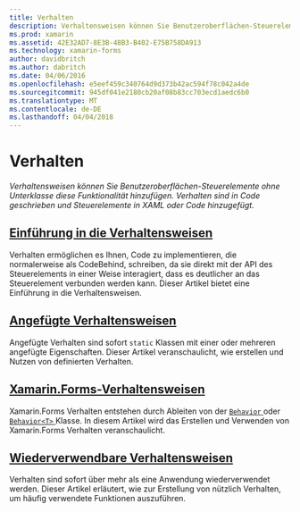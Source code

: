 ```yaml
---
title: Verhalten
description: Verhaltensweisen können Sie Benutzeroberflächen-Steuerelemente ohne Unterklasse diese Funktionalität hinzufügen. Verhalten sind in Code geschrieben und Steuerelemente in XAML oder Code hinzugefügt.
ms.prod: xamarin
ms.assetid: 42E32AD7-8E3B-48B3-B402-E75B758DA913
ms.technology: xamarin-forms
author: davidbritch
ms.author: dabritch
ms.date: 04/06/2016
ms.openlocfilehash: e5eef459c340764d9d373b42ac594f78c042a4de
ms.sourcegitcommit: 945df041e2180cb20af08b83cc703ecd1aedc6b0
ms.translationtype: MT
ms.contentlocale: de-DE
ms.lasthandoff: 04/04/2018
---
```

# <a name="behaviors"></a>Verhalten

_Verhaltensweisen können Sie Benutzeroberflächen-Steuerelemente ohne Unterklasse diese Funktionalität hinzufügen. Verhalten sind in Code geschrieben und Steuerelemente in XAML oder Code hinzugefügt._

## <a name="introduction-to-behaviorsintroductionmd"></a>[Einführung in die Verhaltensweisen](introduction.md)

Verhalten ermöglichen es Ihnen, Code zu implementieren, die normalerweise als CodeBehind, schreiben, da sie direkt mit der API des Steuerelements in einer Weise interagiert, dass es deutlicher an das Steuerelement verbunden werden kann. Dieser Artikel bietet eine Einführung in die Verhaltensweisen.

## <a name="attached-behaviorsattachedmd"></a>[Angefügte Verhaltensweisen](attached.md)

Angefügte Verhalten sind sofort `static` Klassen mit einer oder mehreren angefügte Eigenschaften. Dieser Artikel veranschaulicht, wie erstellen und Nutzen von definierten Verhalten.

## <a name="xamarinforms-behaviorscreatingmd"></a>[Xamarin.Forms-Verhaltensweisen](creating.md)

Xamarin.Forms Verhalten entstehen durch Ableiten von der [ `Behavior` ](https://developer.xamarin.com/api/type/Xamarin.Forms.Behavior/) oder [ `Behavior<T>` ](https://developer.xamarin.com/api/type/Xamarin.Forms.Behavior%3CT%3E/) Klasse. In diesem Artikel wird das Erstellen und Verwenden von Xamarin.Forms Verhalten veranschaulicht.

## <a name="reusable-behaviorsreusableindexmd"></a>[Wiederverwendbare Verhaltensweisen](reusable/index.md)

Verhalten sind sofort über mehr als eine Anwendung wiederverwendet werden. Dieser Artikel erläutert, wie zur Erstellung von nützlich Verhalten, um häufig verwendete Funktionen auszuführen.

